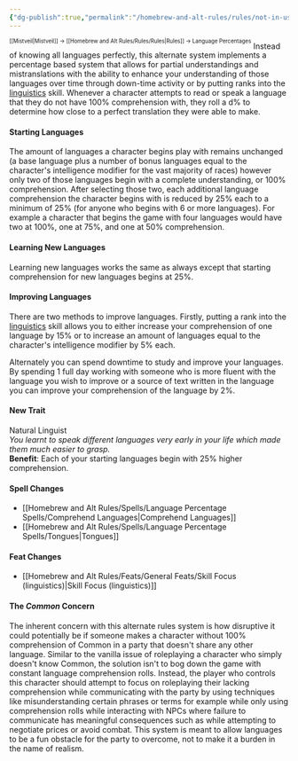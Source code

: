 ```yaml
---
{"dg-publish":true,"permalink":"/homebrew-and-alt-rules/rules/not-in-use/language-percentages/"}
---
```


<sup><sup>[[Mistveil\|Mistveil]] → [[Homebrew and Alt Rules/Rules/Rules\|Rules]] → Language Percentages</sup></sup>
Instead of knowing all languages perfectly, this alternate system implements a percentage based system that allows for partial understandings and mistranslations with the ability to enhance your understanding of those languages over time through down-time activity or by putting ranks into the [linguistics](https://www.d20pfsrd.com/skills/linguistics/) skill. Whenever a character attempts to read or speak a language that they do not have 100% comprehension with, they roll a d% to determine how close to a perfect translation they were able to make.

#### Starting Languages
The amount of languages a character begins play with remains unchanged (a base language plus a number of bonus languages equal to the character's intelligence modifier for the vast majority of races) however only two of those languages begin with a complete understanding, or 100% comprehension. After selecting those two, each additional language comprehension the character begins with is reduced by 25% each to a minimum of 25% (for anyone who begins with 6 or more languages). For example a character that begins the game with four languages would have two at 100%, one at 75%, and one at 50% comprehension.

#### Learning New Languages
Learning new languages works the same as always except that starting comprehension for new languages begins at 25%.

#### Improving Languages
There are two methods to improve languages. Firstly, putting a rank into the [linguistics](https://www.d20pfsrd.com/skills/linguistics/) skill allows you to either increase your comprehension of one language by 15% or to increase an amount of languages equal to the character's intelligence modifier by 5% each.

Alternately you can spend downtime to study and improve your languages. By spending 1 full day working with someone who is more fluent with the language you wish to improve or a source of text written in the language you can improve your comprehension of the language by 2%.

#### New Trait
Natural Linguist  
_You learnt to speak different languages very early in your life which made them much easier to grasp._  
**Benefit**: Each of your starting languages begin with 25% higher comprehension.

#### Spell Changes
- [[Homebrew and Alt Rules/Spells/Language Percentage Spells/Comprehend Languages\|Comprehend Languages]]
- [[Homebrew and Alt Rules/Spells/Language Percentage Spells/Tongues\|Tongues]]

#### Feat Changes
- [[Homebrew and Alt Rules/Feats/General Feats/Skill Focus (linguistics)\|Skill Focus (linguistics)]]

#### The _Common_ Concern
The inherent concern with this alternate rules system is how disruptive it could potentially be if someone makes a character without 100% comprehension of Common in a party that doesn't share any other language. Similar to the vanilla issue of roleplaying a character who simply doesn't know Common, the solution isn't to bog down the game with constant language comprehension rolls. Instead, the player who controls this character should attempt to focus on roleplaying their lacking comprehension while communicating with the party by using techniques like misunderstanding certain phrases or terms for example while only using comprehension rolls while interacting with NPCs where failure to communicate has meaningful consequences such as while attempting to negotiate prices or avoid combat. This system is meant to allow languages to be a fun obstacle for the party to overcome, not to make it a burden in the name of realism.